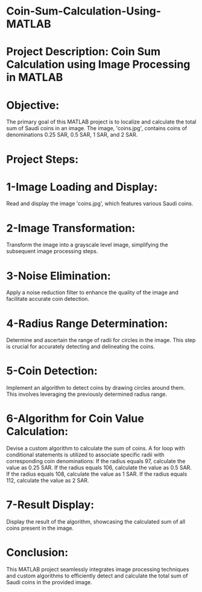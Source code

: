 # Coin-Sum-Calculation-Using-MATLAB
# Project Description: Coin Sum Calculation using Image Processing in MATLAB

# Objective:
The primary goal of this MATLAB project is to localize and calculate the total sum of Saudi coins in an image. The image, 'coins.jpg', contains coins of denominations 0.25 SAR, 0.5 SAR, 1 SAR, and 2 SAR.

# Project Steps:

# 1-Image Loading and Display:
Read and display the image 'coins.jpg', which features various Saudi coins.

# 2-Image Transformation:
Transform the image into a grayscale level image, simplifying the subsequent image processing steps.

# 3-Noise Elimination:
Apply a noise reduction filter to enhance the quality of the image and facilitate accurate coin detection.

# 4-Radius Range Determination:
Determine and ascertain the range of radii for circles in the image. This step is crucial for accurately detecting and delineating the coins.

# 5-Coin Detection:
Implement an algorithm to detect coins by drawing circles around them. This involves leveraging the previously determined radius range.

# 6-Algorithm for Coin Value Calculation:
Devise a custom algorithm to calculate the sum of coins. A for loop with conditional statements is utilized to associate specific radii with corresponding coin denominations:
If the radius equals 97, calculate the value as 0.25 SAR.
If the radius equals 106, calculate the value as 0.5 SAR.
If the radius equals 108, calculate the value as 1 SAR.
If the radius equals 112, calculate the value as 2 SAR.

# 7-Result Display:
Display the result of the algorithm, showcasing the calculated sum of all coins present in the image.

# Conclusion:
This MATLAB project seamlessly integrates image processing techniques and custom algorithms to efficiently detect and calculate the total sum of Saudi coins in the provided image.

